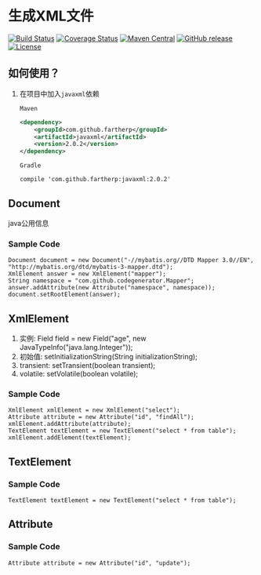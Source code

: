 # 生成XML文件
[![Build Status](https://travis-ci.org/fartherp/javaxml.svg?branch=master)](https://travis-ci.org/fartherp/javaxml)
[![Coverage Status](https://coveralls.io/repos/github/fartherp/javaxml/badge.svg?branch=master)](https://coveralls.io/github/fartherp/javaxml?branch=master)
[![Maven Central](https://maven-badges.herokuapp.com/maven-central/com.github.fartherp/javaxml/badge.svg)](https://maven-badges.herokuapp.com/maven-central/com.github.fartherp/javaxml/)
[![GitHub release](https://img.shields.io/github/release/fartherp/javaxml.svg)](https://github.com/fartherp/javaxml/releases)
[![License](https://img.shields.io/badge/license-Apache%202-4EB1BA.svg)](https://www.apache.org/licenses/LICENSE-2.0.html)

## 如何使用？
1. 在项目中加入```javaxml```依赖

    ```Maven```
    ``` xml
    <dependency>
        <groupId>com.github.fartherp</groupId>
        <artifactId>javaxml</artifactId>
        <version>2.0.2</version>
    </dependency>
    ```
    ```Gradle```
    ```
    compile 'com.github.fartherp:javaxml:2.0.2'
    ```

## Document
java公用信息
### Sample Code
```
Document document = new Document("-//mybatis.org//DTD Mapper 3.0//EN", "http://mybatis.org/dtd/mybatis-3-mapper.dtd");
XmlElement answer = new XmlElement("mapper");
String namespace = "com.github.codegenerator.Mapper";
answer.addAttribute(new Attribute("namespace", namespace));
document.setRootElement(answer);
```

## XmlElement
1. 实例: Field field = new Field("age", new JavaTypeInfo("java.lang.Integer"));
2. 初始值: setInitializationString(String initializationString);
3. transient: setTransient(boolean transient);
4. volatile: setVolatile(boolean volatile);
### Sample Code
```
XmlElement xmlElement = new XmlElement("select");
Attribute attribute = new Attribute("id", "findAll");
xmlElement.addAttribute(attribute);
TextElement textElement = new TextElement("select * from table");
xmlElement.addElement(textElement);
```

## TextElement
### Sample Code
```
TextElement textElement = new TextElement("select * from table");
```
## Attribute
### Sample Code
```
Attribute attribute = new Attribute("id", "update");
```
